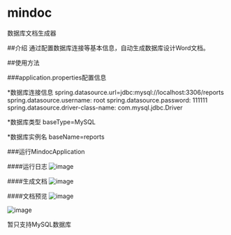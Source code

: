 # mindoc
数据库文档生成器

##介绍
通过配置数据库连接等基本信息，自动生成数据库设计Word文档。

##使用方法

###application.properties配置信息

*数据库连接信息
spring.datasource.url=jdbc:mysql://localhost:3306/reports
spring.datasource.username: root
spring.datasource.password: 111111
spring.datasource.driver-class-name: com.mysql.jdbc.Driver

*数据库类型
baseType=MySQL

*数据库实例名
baseName=reports

###运行MindocApplication

####运行日志
![image](https://github.com/daiwenlong/mindoc/blob/master/images/log.png)

####生成文档
![image](https://github.com/daiwenlong/mindoc/blob/master/images/show.png)

####文档预览
![image](https://github.com/daiwenlong/mindoc/blob/master/images/table1.png)

![image](https://github.com/daiwenlong/mindoc/blob/master/images/table.png)

暂只支持MySQL数据库







